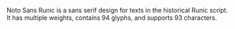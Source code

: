 Noto Sans Runic is a sans serif design for texts in the historical Runic script. It has multiple weights, contains 94 glyphs, and supports 93 characters.